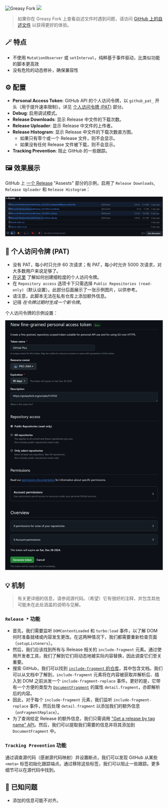 ![Greasy Fork](https://img.shields.io/greasyfork/dt/510742) [![](https://img.shields.io/badge/Crazy%20Thur.-V%20me%2050-red?logo=kfc)](https://greasyfork.org/rails/active_storage/blobs/redirect/eyJfcmFpbHMiOnsibWVzc2FnZSI6IkJBaHBBaWZvIiwiZXhwIjpudWxsLCJwdXIiOiJibG9iX2lkIn19--10e04ed7ed56ae18d22cec6d675b34fd579cecab/wechat.jpeg?locale=zh-CN)

> 如果你在 Greasy Fork 上查看自述文件时遇到问题，请访问 [GitHub 上的自述文件](https://github.com/PRO-2684/gadgets/blob/main/github_plus/README_CN.md) 以获得更好的体验。

## 🪄 特点

- 不使用 `MutationObserver` 或 `setInterval`，纯粹基于事件驱动，比类似功能的脚本更高效
- 没有危险的动态修补，确保兼容性

## ⚙️ 配置

- **Personal Access Token**: GitHub API 的个人访问令牌，以 `github_pat_` 开头（用于提升速率限制）。详见 [个人访问令牌 (PAT)](#-个人访问令牌-pat) 部分。
- **Debug**: 启用调试模式。
- **Release Downloads**: 显示 Release 中文件的下载次数。
- **Release Uploader**: 显示 Release 中文件的上传者。
- **Release Histogram**: 显示 Release 中文件的下载次数直方图。
    - 如果只有零个或一个 Release 文件，则不会显示。
    - 如果没有任何 Release 文件被下载，则不会显示。
- **Tracking Prevention**: 阻止 GitHub 的一些跟踪。

## 🖼️ 效果展示

GitHub 上 [一个 Release](https://github.com/microsoft/terminal/releases/tag/v1.22.2702.0) "Assests" 部分的示例，启用了 `Release Downloads`, `Release Uploader` 和 `Release Histogram`：

![](./assets.jpg)

## 🔑 个人访问令牌 (PAT)

- 没有 PAT，每小时只允许 $60$ 次请求；有 PAT，每小时允许 $5000$ 次请求，对大多数用户来说足够了。
- [在这里](https://docs.github.com/en/authentication/keeping-your-account-and-data-secure/managing-your-personal-access-tokens#creating-a-fine-grained-personal-access-token) 了解如何创建细粒度的个人访问令牌。
- 在 `Repository access` 选项卡下只需选择 `Public Repositories (read-only)`（默认设置）。此部分后面展示了一张示例图片，以供参考。
- 请注意，此脚本无法在私有仓库上添加额外信息。
- 记得 *在令牌过期时生成一个新令牌*。

个人访问令牌的示例设置：

![](./token.jpeg)

## 💡 机制

> 有关更详细的信息，请参阅源代码。（希望）它有很好的注释，并包含其他可能未在此处涵盖的说明与见解。

### `Release *` 功能

- 首先，我们需要监听 `DOMContentLoaded` 和 `turbo:load` 事件，以了解 DOM 何时准备就绪或内容发生更改。在这两种情况下，我们都需要重新检查页面（`setupListeners`）。
- 然后，我们应该找到所有与 Release 相关的 `include-fragment` 元素。通过使用开发者工具，我们了解到它们将动态地被实际内容替换，因此调查它们至关重要。
- 搜索 GitHub，我们可以找到 [`include-fragment` 的仓库](https://github.com/github/include-fragment-element/)，其中包含文档。我们可以从文档中了解到，`include-fragment` 元素将在内容被获取并解析后、插入到 DOM 之前派发一个 `include-fragment-replace` 事件。更好的是，它带有一个方便的类型为 [`DocumentFragment`](https://developer.mozilla.org/en-US/docs/Web/API/DocumentFragment) 的属性 `detail.fragment`，亦即解析后的内容。
- 因此，对于每个 `include-fragment` 元素，我们监听 `include-fragment-replace` 事件，然后处理 `detail.fragment` 以添加我们的额外信息（`onFragmentReplace`）。
- 为了查询给定 Release 的额外信息，我们只需调用 ["Get a release by tag name" API](https://docs.github.com/en/rest/releases/releases?apiVersion=2022-11-28#get-a-release-by-tag-name)。然后，我们可以提取我们需要的信息并将其添加到 `DocumentFragment` 中。

### `Tracking Prevention` 功能

通过调查源代码（感谢源代码映射）并设置断点，我们可以发现 GitHub 从某些 `<meta>` 标签初始化跟踪端点。通过移除这些标签，我们可以阻止一些跟踪。更多细节可以在源代码中找到。

## 🤔 已知问题

- 添加的信息可能不对齐。
